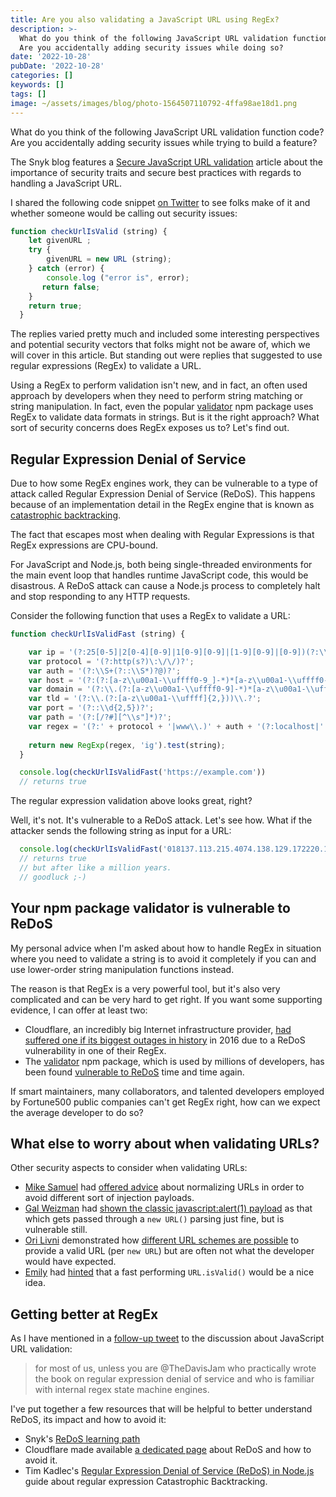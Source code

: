 ```yaml
---
title: Are you also validating a JavaScript URL using RegEx?
description: >-
  What do you think of the following JavaScript URL validation function code?
  Are you accidentally adding security issues while doing so?
date: '2022-10-28'
pubDate: '2022-10-28'
categories: []
keywords: []
tags: []
image: ~/assets/images/blog/photo-1564507110792-4ffa98ae18d1.png
---
```


What do you think of the following JavaScript URL validation function code?
Are you accidentally adding security issues while trying to build a feature?

The Snyk blog features a [Secure JavaScript URL validation](https://snyk.io/blog/secure-javascript-url-validation)
article about the importance of security traits and secure best practices
with regards to handling a JavaScript URL.

I shared the following code snippet [on Twitter](https://twitter.com/liran_tal/status/1582004942994550786?s=20&t=MsK4_x0yoj5wQgTjbU7fbA)
to see folks make of it and whether someone would be calling out security issues:

```js
function checkUrlIsValid (string) {
    let givenURL ;
    try {
        givenURL = new URL (string);
    } catch (error) {
        console.log ("error is", error);
       return false; 
    }
    return true;
  }
```

The replies varied pretty much and included some interesting perspectives
and potential security vectors that folks might not be aware of, which
we will cover in this article. But standing out were replies that
suggested to use regular expressions (RegEx) to validate a URL.

Using a RegEx to perform validation isn't new, and in fact, an often
used approach by developers when they need to perform string matching
or string manipulation. In fact, even the popular [validator](https://snyk.io/advisor/npm-package/validator)
npm package uses RegEx to validate data formats in strings. But is it
the right approach? What sort of security concerns does RegEx exposes
us to? Let's find out.

## Regular Expression Denial of Service

Due to how some RegEx engines work, they can be vulnerable to a type
of attack called Regular Expression Denial of Service (ReDoS). This
happens because of an implementation detail in the RegEx engine that
is known as [catastrophic backtracking](https://snyk.io/blog/redos-and-catastrophic-backtracking/).

The fact that escapes most when dealing with Regular Expressions
is that RegEx expressions are CPU-bound.

For JavaScript and Node.js, both being single-threaded environments
for the main event loop that handles runtime JavaScript code, this
would be disastrous. A ReDoS attack can cause a Node.js process to
completely halt and stop responding to any HTTP requests.

Consider the following function that uses a RegEx to validate a URL:

```js
function checkUrlIsValidFast (string) {

    var ip = '(?:25[0-5]|2[0-4][0-9]|1[0-9][0-9]|[1-9][0-9]|[0-9])(?:\\.(?:25[0-5]|2[0-4][0-9]|1[0-9][0-9]|[1-9][0-9]|[0-9])){3}';
    var protocol = '(?:http(s?)\:\/\/)?';
    var auth = '(?:\\S+(?::\\S*)?@)?';
    var host = '(?:(?:[a-z\\u00a1-\\uffff0-9_]-*)*[a-z\\u00a1-\\uffff0-9]+)';
    var domain = '(?:\\.(?:[a-z\\u00a1-\\uffff0-9]-*)*[a-z\\u00a1-\\uffff0-9]+)*';
    var tld = '(?:\\.(?:[a-z\\u00a1-\\uffff]{2,}))\\.?';
    var port = '(?::\\d{2,5})?';
    var path = '(?:[/?#][^\\s"]*)?';
    var regex = '(?:' + protocol + '|www\\.)' + auth + '(?:localhost|' + ip + '|' + host + domain + tld + ')' + port + path;
  
    return new RegExp(regex, 'ig').test(string);
  }

  console.log(checkUrlIsValidFast('https://example.com'))
  // returns true
```

The regular expression validation above looks great, right?

Well, it's not. It's vulnerable to a ReDoS attack. Let's see how.
What if the attacker sends the following string as input for a URL:

```js
  console.log(checkUrlIsValidFast('018137.113.215.4074.138.129.172220.179.206.94180.213.144.175250.45.147.1364868726sgdm6nohQ'))
  // returns true
  // but after like a million years.
  // goodluck ;-)
  ```

## Your npm package validator is vulnerable to ReDoS 

My personal advice when I'm asked about how to handle RegEx in 
situation where you need to validate a string is to avoid it 
completely if you can and use lower-order string manipulation
functions instead.

The reason is that RegEx is a very powerful tool, but it's also
very complicated and can be very hard to get right. If you want
some supporting evidence, I can offer at least two:
* Cloudflare, an incredibly big Internet infrastructure provider, [had suffered one if its biggest outages in history](https://blog.cloudflare.com/details-of-the-cloudflare-outage-on-july-2-2019/) in 2016 due to a ReDoS vulnerability in one of their RegEx.
* The [validator](https://snyk.io/advisor/npm-package/validator) npm package, which is used by millions of developers, has been found [vulnerable to ReDoS](https://snyk.io/vuln/SNYK-JS-VALIDATOR-1298040) time and time again.

If smart maintainers, many collaborators, and talented developers employed by Fortune500 public companies can't get RegEx right, how can we expect the average developer to do so?

## What else to worry about when validating URLs?

Other security aspects to consider when validating URLs:
* [Mike Samuel](https://twitter.com/mvsamuel) had [offered advice](https://twitter.com/mvsamuel/status/1582089787850166272?s=20&t=MsK4_x0yoj5wQgTjbU7fbA) about normalizing URLs in order to avoid different sort of injection payloads.
* [Gal Weizman](https://twitter.com/weizmangal) had [shown the classic javascript:alert(1) payload](https://twitter.com/weizmangal/status/1582090000000000000?s=20&t=MsK4_x0yoj5wQgTjbU7fbA) as that which gets passed through a `new URL()` parsing just fine, but is vulnerable still.
* [Ori Livni](https://twitter.com/oriSomething) demonstrated how [different URL schemes are possible](https://twitter.com/oriSomething/status/1582007859780677634?s=20&t=MsK4_x0yoj5wQgTjbU7fbA) to provide a valid URL (per `new URL`) but are often not what the developer would have expected.
* [Emily](https://twitter.com/ThisIsMissEm) had [hinted](https://twitter.com/ThisIsMissEm/status/1582032133392314368?s=20&t=MsK4_x0yoj5wQgTjbU7fbA) that a fast performing `URL.isValid()` would be a nice idea.


## Getting better at RegEx

As I have mentioned in a [follow-up tweet](https://twitter.com/liran_tal/status/1582082037170638848?s=20&t=MsK4_x0yoj5wQgTjbU7fbA)
to the discussion about JavaScript URL validation:

> for most of us, unless you are @TheDavisJam who practically wrote the book on regular expression denial of service and who is familiar with internal regex state machine engines.

I've put together a few resources that will be helpful to
better understand ReDoS, its impact and how to avoid it:

* Snyk's [ReDoS learning path](https://learn.snyk.io/lessons/redos/javascript)
* Cloudflare made available [a dedicated
  page](https://www.cloudflare.com/learning/ddos/glossary/regular-expression-dos-and-regex-dos/)
  about ReDoS and how to avoid it.
* Tim Kadlec's [Regular Expression Denial of Service (ReDoS) in Node.js](https://snyk.io/blog/redos-and-catastrophic-backtracking/)
  guide about regular expression Catastrophic Backtracking.
